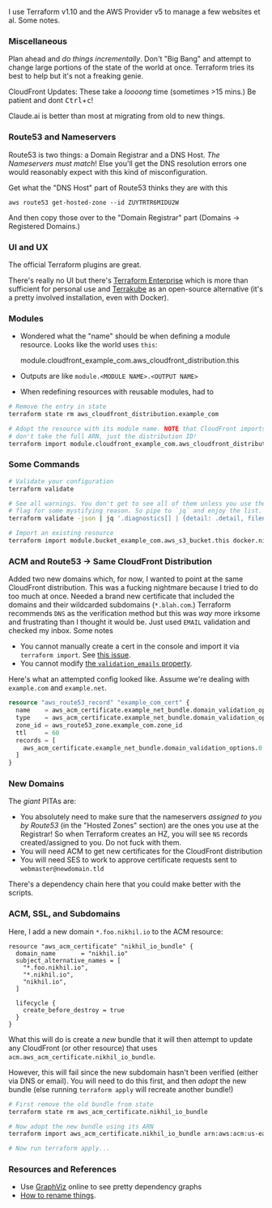 I use Terraform v1.10 and the AWS Provider v5 to manage a few websites et al. Some notes.

### Miscellaneous

Plan ahead and _do things incrementally_. Don't "Big Bang" and attempt to change large portions of the state of the world at once. Terraform tries its best to help but it's not a freaking genie.

CloudFront Updates: These take a _loooong_ time (sometimes >15 mins.) Be patient and dont <kbd>Ctrl</kbd>+<kbd>c</kbd>!

Claude.ai is better than most at migrating from old to new things.

### Route53 and Nameservers

Route53 is two things: a Domain Registrar and a DNS Host. _The Nameservers must match_! Else you'll get the DNS resolution errors one would reasonably expect with this kind of misconfiguration.

Get what the "DNS Host" part of Route53 thinks they are with this

    aws route53 get-hosted-zone --id ZUYTRTR6MIDU2W

And then copy those over to the "Domain Registrar" part (Domains &rarr; Registered Domains.)

### UI and UX

The official Terraform plugins are great.

There's really no UI but there's [Terraform Enterprise](https://app.terraform.io) which is more than sufficient for personal use and [Terrakube](https://terrakube.org/) as an open-source alternative (it's a pretty involved installation, even with Docker).

### Modules

* Wondered what the "name" should be when defining a module resource. Looks like the world uses `this`:

    module.cloudfront_example_com.aws_cloudfront_distribution.this

* Outputs are like `module.<MODULE NAME>.<OUTPUT NAME>`
* When redefining resources with reusable modules, had to

```bash
# Remove the entry in state
terraform state rm aws_cloudfront_distribution.example_com

# Adopt the resource with its module name. NOTE that CloudFront imports
# don't take the full ARN, just the distribution ID!
terraform import module.cloudfront_example_com.aws_cloudfront_distribution.this <ARN>
```

### Some Commands

```bash
# Validate your configuration
terraform validate

# See all warnings. You don't get to see all of them unless you use the `-json`
# flag for some mystifying reason. So pipe to `jq` and enjoy the list.
terraform validate -json | jq '.diagnostics[] | {detail: .detail, filename: .range.filename, start_line: .range.start.line}'

# Import an existing resource
terraform import module.bucket_example_com.aws_s3_bucket.this docker.nikhil.io
```

### ACM and Route53 &rarr; Same CloudFront Distribution

Added two new domains which, for now, I wanted to point at the same CloudFront distribution. This was a fucking nightmare because I tried to do too much at once. Needed a brand new certificate that included the domains and their wildcarded subdomains (`*.blah.com`.) Terraform recommends `DNS` as the verification method but this was _way_ more irksome and frustrating than I thought it would be. Just used `EMAIL` validation and checked my inbox. Some notes

* You cannot manually create a cert in the console and import it via `terraform import`. See [this issue](https://github.com/terraform-providers/terraform-provider-aws/issues/3560).
* You cannot modify [the `validation_emails` property](https://www.terraform.io/docs/providers/aws/r/acm_certificate.html#validation_emails).

Here's what an attempted config looked like. Assume we're dealing with `example.com` and `example.net`.

```terraform
resource "aws_route53_record" "example_com_cert" {
  name    = aws_acm_certificate.example_net_bundle.domain_validation_options.0.resource_record_name
  type    = aws_acm_certificate.example_net_bundle.domain_validation_options.0.resource_record_type
  zone_id = aws_route53_zone.example_com.zone_id
  ttl     = 60
  records = [
    aws_acm_certificate.example_net_bundle.domain_validation_options.0.resource_record_value
  ]
}
```

### New Domains

The _giant_ PITAs are:

- You absolutely need to make sure that the nameservers _assigned to you by Route53_ (in the "Hosted Zones" section) are the ones you use at the Registrar! So when Terraform creates an HZ, you will see `NS` records created/assigned to you. Do not fuck with them.
- You will need ACM to get new certificates for the CloudFront distribution
- You will need SES to work to approve certificate requests sent to `webmaster@newdomain.tld`

There's a dependency chain here that you could make better with the scripts.

### ACM, SSL, and Subdomains

Here, I add a new domain `*.foo.nikhil.io` to the ACM resource:

```golang
resource "aws_acm_certificate" "nikhil_io_bundle" {
  domain_name       = "nikhil.io"
  subject_alternative_names = [
    "*.foo.nikhil.io",
    "*.nikhil.io",
    "nikhil.io",
  ]

  lifecycle {
    create_before_destroy = true
  }
}
```

What this will do is create a _new_ bundle that it will then attempt to update any CloudFront (or other resource) that uses `acm.aws_acm_certificate.nikhil_io_bundle`.

However, this will fail since the new subdomain hasn't been verified (either via DNS or email). You will need to do this first, and then _adopt_ the new bundle (else running `terraform apply` will recreate another bundle!)

```bash
# First remove the old bundle from state
terraform state rm aws_acm_certificate.nikhil_io_bundle

# Now adopt the new bundle using its ARN
terraform import aws_acm_certificate.nikhil_io_bundle arn:aws:acm:us-east-1:11223344556677:certificate/8B55DC74-06E4-456E-ABC0-9A17EADAB553

# Now run terraform apply...
```

### Resources and References

* Use [GraphViz](https://dreampuf.github.io/GraphvizOnline) online to see pretty dependency graphs
* [How to rename things](https://www.terraform.io/docs/commands/state/mv.html).
